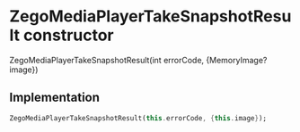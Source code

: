 


# ZegoMediaPlayerTakeSnapshotResult constructor







ZegoMediaPlayerTakeSnapshotResult(int errorCode, {MemoryImage? image})





## Implementation

```dart
ZegoMediaPlayerTakeSnapshotResult(this.errorCode, {this.image});
```







